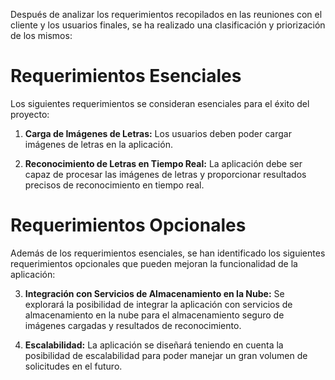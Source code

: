 Después de analizar los requerimientos recopilados en las reuniones con el cliente y los usuarios finales, se ha realizado una clasificación y priorización de los mismos:
# Requerimientos Esenciales

Los siguientes requerimientos se consideran esenciales para el éxito del proyecto:

1. **Carga de Imágenes de Letras:** Los usuarios deben poder cargar imágenes de letras en la aplicación.

2. **Reconocimiento de Letras en Tiempo Real:** La aplicación debe ser capaz de procesar las imágenes de letras y proporcionar resultados precisos de reconocimiento en tiempo real.
# Requerimientos Opcionales

Además de los requerimientos esenciales, se han identificado los siguientes requerimientos opcionales que pueden mejoran la funcionalidad de la aplicación:

3. **Integración con Servicios de Almacenamiento en la Nube:** Se explorará la posibilidad de integrar la aplicación con servicios de almacenamiento en la nube para el almacenamiento seguro de imágenes cargadas y resultados de reconocimiento.

4. **Escalabilidad:** La aplicación se diseñará teniendo en cuenta la posibilidad de escalabilidad para poder manejar un gran volumen de solicitudes en el futuro.